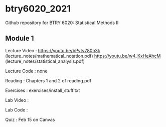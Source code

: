 # btry6020_2021
Github repository for BTRY 6020: Statistical Methods II


## Module 1

Lecture Video : https://youtu.be/bPvtv780h3k (lecture_notes/mathematical_notation.pdf)
                https://youtu.be/w4_KxHeAhcM (lecture_notes/statistical_analysis.pdf)

Lecture Code : none

Reading : Chapters 1 and 2 of reading.pdf

Exercises : exercises/install_stuff.txt

Lab Video : 

Lab Code :

Quiz : Feb 15 on Canvas


